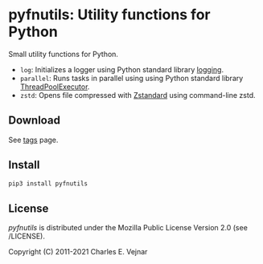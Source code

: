 # pyfnutils: Utility functions for Python

Small utility functions for Python.

* `log`: Initializes a logger using Python standard library [logging](https://docs.python.org/3/library/logging.html).
* `parallel`: Runs tasks in parallel using using Python standard library [ThreadPoolExecutor](https://docs.python.org/3/library/concurrent.futures.html).
* `zstd`: Opens file compressed with [Zstandard](https://facebook.github.io/zstd) using command-line zstd.

## Download

See [tags](/../../tags) page.

## Install

```bash
pip3 install pyfnutils
```

## License

*pyfnutils* is distributed under the Mozilla Public License Version 2.0 (see /LICENSE).

Copyright (C) 2011-2021 Charles E. Vejnar
